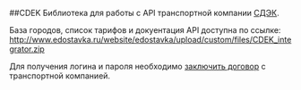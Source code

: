 ##CDEK
Библиотека для работы с API транспортной компании [СДЭК](http://cdek.ru/).

База городов, список тарифов и докуентация API доступна по ссылке: http://www.edostavka.ru/website/edostavka/upload/custom/files/CDEK_integrator.zip

Для получения логина и пароля необходимо [заключить договор](http://www.edostavka.ru/reglament.html) с транспортной компанией.
